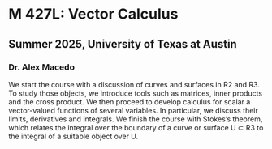 # M 427L: Vector Calculus
## Summer 2025, University of Texas at Austin
### Dr. Alex Macedo

We start the course with a discussion of curves and surfaces in R2 and R3. To study those objects, we introduce tools such as matrices, inner products and the cross product. 
We then proceed to develop calculus for scalar a vector-valued functions of several variables. In particular, we discuss their limits, derivatives and integrals.
We finish the course with Stokes’s theorem, which relates the integral over the boundary of a curve or surface U ⊂ R3 to the integral of a suitable object over U.
